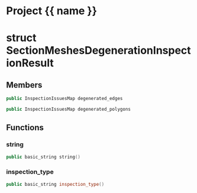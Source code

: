 <script setup>
import {useRoute} from 'vitepress'
const {path} = useRoute()
const tokens = path.split('/')
const words = tokens[2].split('-');
for (let i = 0; i < words.length; i++) {
    words[i] = words[i].charAt(0).toUpperCase() + words[i].slice(1);
    words[i] = words[i].replace('geode', 'Geode')
}
const name = words.join('-');
</script>
# Project {{ name }}

# struct SectionMeshesDegenerationInspectionResult


## Members

```cpp
public InspectionIssuesMap degenerated_edges

```

```cpp
public InspectionIssuesMap degenerated_polygons

```



## Functions

### string

```cpp
public basic_string string()
```


### inspection_type

```cpp
public basic_string inspection_type()
```




